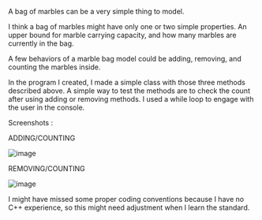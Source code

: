 A bag of marbles can be a very simple thing to model. 

I think a bag of marbles might have only one or two simple properties. 
An upper bound for marble carrying capacity, and how many marbles are currently in the bag. 

A few behaviors of a marble bag model could be adding, removing, and counting the marbles inside.

In the program I created, I made a simple class with those three methods described above. A simple way to test the methods are to check the count
after using adding or removing methods. I used a while loop to engage with the user in the console. 

Screenshots :

ADDING/COUNTING

![image](https://github.com/otis425/CS260/assets/71042122/0961636c-4ae0-4555-b8b7-4406e23b810c)

REMOVING/COUNTING

![image](https://github.com/otis425/CS260/assets/71042122/c406f182-f9de-4897-92bf-307e5d758a2d)

I might have missed some proper coding conventions because I have no C++ experience, so this might need adjustment when I learn the standard.
